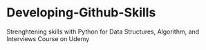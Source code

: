 # Developing-Github-Skills
Strenghtening skills with Python for Data Structures, Algorithm, and Interviews Course on Udemy
